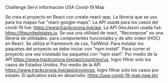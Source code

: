 Challenge Servi Informacion USA Covid-19 Map

Se crea el proyecto en React con create-react-app. 
La libreria que se uso para los mapas fue "react-google-maps".
La API usada para los casos del covid-19 fue: https://www.trackcorona.live/api.
La API GeoJason usada fue: https://theunitedstates.io.
Se usa una utilidad de react, "Recompose" es una librería de utilidades.
para componentes funcionales y de alto orden (HOC) en React.
Se utiliza el framework de css, TailWind.
Para instalar los paquetes del proyecto se debe iniciar con "npm install".
Para correr el proyecto una vez instalado los paquetes con "npm start".
Por medio de la API https://www.trackcorona.live/api/countries/us, logro filtrar solo los casos de Estados Unidos.
Por medio de la API https://www.trackcorona.live/api/provinces, logro filtrar solo los casos por estado.
El aplicativo esta en desarrollo: https://usa-covid-19-map.now.sh/

